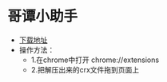 # 哥谭小助手

- [下载地址](https://www.lanzous.com/i1ngt7g)
- 操作方法：
  - 1.在chrome中打开 chrome://extensions
  - 2.把解压出来的crx文件拖到页面上
